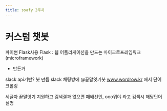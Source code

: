 ```yaml
---
title: ssafy 2주차
---
```


# 커스텀 챗봇

파이썬 Flask사용 
Flask : 웹 어플리케이션을 만드는 마이크로프레임워크(microframework)

* 만든거

slack api기반? 봇 만듬
slack 채팅방에 @끝말잇기봇
www.wordrow.kr 에서 단어 크롤링 

세글자 끝말잇기 지원하고 검색결과 없으면 패배선언, ooo뭐야 라고 검색시 해당단어 설명
